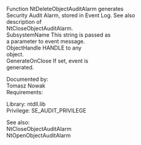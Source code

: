 Function NtDeleteObjectAuditAlarm generates \
Security Audit Alarm, stored in Event Log. See also \
description of \
NtCloseObjectAuditAlarm. \
SubsystemName This string is passed as \
a parameter to event message. \
ObjectHandle HANDLE to any \
object. \
GenerateOnClose If set, event is \
generated.

Documented by: \
Tomasz Nowak \
Requirements:

Library: ntdll.lib \
Privilege: SE\_AUDIT\_PRIVILEGE

See also: \
NtCloseObjectAuditAlarm \
NtOpenObjectAuditAlarm

